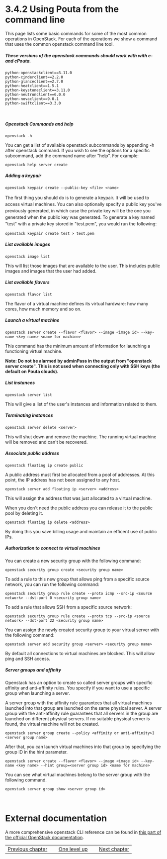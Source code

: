 # 3.4.2 Using Pouta from the command line

This  page lists  some  basic commands  for some  of  the most  common
operations in OpenStack. For each of  the operations we show a command
that uses the common openstack command line tool. 

##### These versions of the openstack commands should work with with e- and cPouta.

    python-openstackclient==3.11.0
    python-cinderclient==2.2.0
    python-glanceclient==2.7.0
    python-heatclient==1.5.1
    python-keystoneclient==3.11.0
    python-neutronclient==6.0.0
    python-novaclient==9.0.1
    python-swiftclient==3.3.0

 

##### Openstack Commands and help

    openstack -h

You can get a list of  available openstack subcommands by appending -h
after openstack command. If you wish to see the options for a specific
subcommand, add the command name after "help". For example:

    openstack help server create

##### Adding a keypair

    openstack keypair create --public-key <file> <name>

<span style="line-height:  1.5;">The first thing  you should do  is to
generate a  keypair. It will be  used to access virtual  machines. You
can also optionally specify a  public key you've previously generated,
in which case the  private key will be the one  you generated when the
public  key was  generated.  To  generate a  key named  "test" with  a
private key stored in "test.pem", you would run the following:</span>

    openstack keypair create test > test.pem

##### List available images

    openstack image list

This will  list those  images that  are available  to the  user.  This
includes public images and images that the user had added.

##### List available flavors

    openstack flavor list

The flavor of a virtual machine defines its virtual hardware: how many
cores, how much memory and so on.

##### Launch a virtual machine

    openstack server create --flavor <flavor> --image <image id> --key-name <key name> <name for machine>

This command  has the  minimum amount of  information for  launching a
functioning virtual machine.

**Note: Do not  be alarmed by adminPass in the  output from "openstack
server create".  This is not used  when connecting only with  SSH keys
(the default on Pouta clouds).**

##### List instances

    openstack server list

This will give a list of  the user's instances and information related
to them.

##### Terminating instances

    openstack server delete <server>

This  will shut  down and  remove  the machine.   The running  virtual
machine will be removed and can't be recovered.

##### Associate public address

    openstack floating ip create public

A public address must first be  allocated from a pool of addresses. At
this point, the IP address has not been assigned to any host.

    openstack server add floating ip <server> <address>

This will  assign the  address that  was just  allocated to  a virtual
machine.

When  you don't  need the  public address  you can  release it  to the
public pool by deleting it.

    openstack floating ip delete <address>

By doing this  you save billing usage and maintain  an efficent use of
public IPs. 

##### Authorization to connect to virtual machines

You can create a new security group with the following command:

    openstack security group create <security group name>

To add  a rule  to this  new group  that allows  ping from  a specific
source network, you can run the following command:

    openstack security group rule create --proto icmp --src-ip <source network> --dst-port 0 <security group name>

To add a rule that allows SSH from a specific source network:

    openstack security group rule create --proto tcp --src-ip <source network> --dst-port 22 <security group name>

You can assign the newly created security group to your virtual server
with the following command:

    openstack server add security group <server> <security group name>

By default all connections to  virtual machines are blocked. This will
allow ping and SSH access.

##### Server groups and affinity

Openstack  has  an option  to  create  so  called server  groups  with
specific affinity and anti-affinity rules.  You specify if you want to
use a specific group when launching a server.

A  server group  with the  affinity rule  guarantees that  all virtual
machines launched  into that group  are launched on the  same physical
server. A server group with the anti-affinity rule guarantees that all
servers in the group are launched on different physical servers. If no
suitable physical  server is  found, the virtual  machine will  not be
created.

    openstack server group create --policy <affinity or anti-affinity>] <server group name>

After  that,  you can  launch  virtual  machines  into that  group  by
specifying the group ID in the hint parameter.

    openstack server create --flavor <flavor> --image <image id> --key-name <key name> --hint group=<server group id> <name for machine>

You can see what virtual machines  belong to the server group with the
following command.

    openstack server group show <server group id>

 

# External documentation

A more  comprehensive openstack CLI  reference can  be found  in [this
part of the official OpenStack documentation].

|                    | | | | |
|--------------------|-----|----------------|-----|----------------|
| [Previous chapter] |     | [One level up] |     | [Next chapter] |

 

 

  [this part of the official OpenStack documentation]: https://docs.openstack.org/python-openstackclient/latest/
  [Previous chapter]: https://research.csc.fi/pouta-install-client
  [One level up]: https://research.csc.fi/pouta-command-line-tools
  [Next chapter]: https://research.csc.fi/pouta-vm-lifecycle
